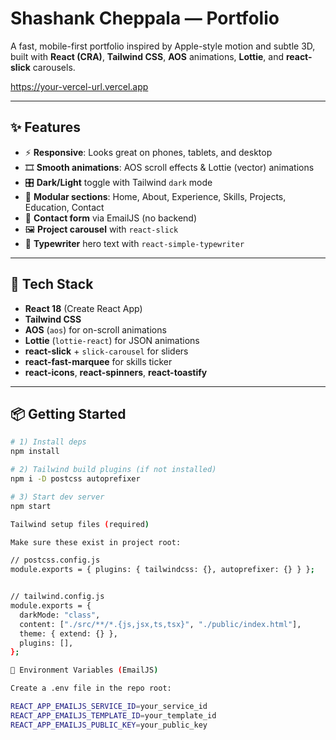 # Shashank Cheppala — Portfolio

A fast, mobile-first portfolio inspired by Apple-style motion and subtle 3D, built with **React (CRA)**, **Tailwind CSS**, **AOS** animations, **Lottie**, and **react-slick** carousels.

https://your-vercel-url.vercel.app  <!-- replace after deployment -->

---

## ✨ Features

- ⚡ **Responsive**: Looks great on phones, tablets, and desktop
- 🎞️ **Smooth animations**: AOS scroll effects & Lottie (vector) animations
- 🎛️ **Dark/Light** toggle with Tailwind `dark` mode
- 🧩 **Modular sections**: Home, About, Experience, Skills, Projects, Education, Contact
- 📨 **Contact form** via EmailJS (no backend)
- 🖼️ **Project carousel** with `react-slick`
- 🧷 **Typewriter** hero text with `react-simple-typewriter`

---

## 🧰 Tech Stack

- **React 18** (Create React App)
- **Tailwind CSS**
- **AOS** (`aos`) for on-scroll animations
- **Lottie** (`lottie-react`) for JSON animations
- **react-slick** + `slick-carousel` for sliders
- **react-fast-marquee** for skills ticker
- **react-icons**, **react-spinners**, **react-toastify**

---

## 📦 Getting Started

```bash
# 1) Install deps
npm install

# 2) Tailwind build plugins (if not installed)
npm i -D postcss autoprefixer

# 3) Start dev server
npm start

Tailwind setup files (required)

Make sure these exist in project root:

// postcss.config.js
module.exports = { plugins: { tailwindcss: {}, autoprefixer: {} } };


// tailwind.config.js
module.exports = {
  darkMode: "class",
  content: ["./src/**/*.{js,jsx,ts,tsx}", "./public/index.html"],
  theme: { extend: {} },
  plugins: [],
};

🔑 Environment Variables (EmailJS)

Create a .env file in the repo root:

REACT_APP_EMAILJS_SERVICE_ID=your_service_id
REACT_APP_EMAILJS_TEMPLATE_ID=your_template_id
REACT_APP_EMAILJS_PUBLIC_KEY=your_public_key
